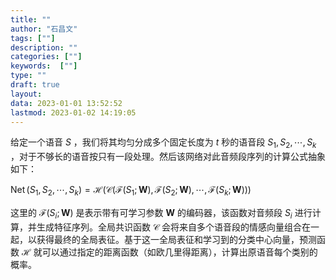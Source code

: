 ```yaml
---
title: ""
author: "石昌文"
tags: [""]
description: ""
categories: [""]
keywords:  [""]
type: ""
draft: true
layout: 
data: 2023-01-01 13:52:52
lastmod: 2023-01-02 14:19:05
---
```


给定一个语音 $S$ ，我们将其均匀分成多个固定长度为 $t$ 秒的语音段 $S_1, S_2, \cdots, S_k$ ，对于不够长的语音按只有一段处理。然后该网络对此音频段序列的计算公式抽象如下：

$\operatorname{Net}\left(S_1, S_2, \cdots, S_k\right)=\mathcal{H}\left(\mathcal{C}\left(\mathcal{F}\left(S_1 ; \mathbf{W}\right), \mathcal{F}\left(S_2 ; \mathbf{W}\right), \cdots, \mathcal{F}\left(S_k ; \mathbf{W}\right)\right)\right)$

这里的 $\mathcal{F}\left(S_i ; \mathbf{W}\right)$ 是表示带有可学习参数 $\mathbf{W}$ 的编码器，该函数对音频段 $S_i$ 进行计算，并生成特征序列。全局共识函数 $\mathcal{C}$ 会将来自多个语音段的情感向量组合在一起，以获得最终的全局表征。基于这一全局表征和学习到的分类中心向量，预测函数 $\mathcal{H}$ 就可以通过指定的距离函数（如欧几里得距离），计算出原语音每个类别的概率。

